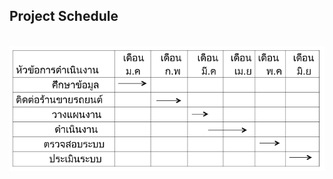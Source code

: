 ## Project Schedule

<br>

<center>
<img src="/static/media/ProjectSchedule.497a656b.PNG" alt="Project Schedule" width="800px"/>
</center>